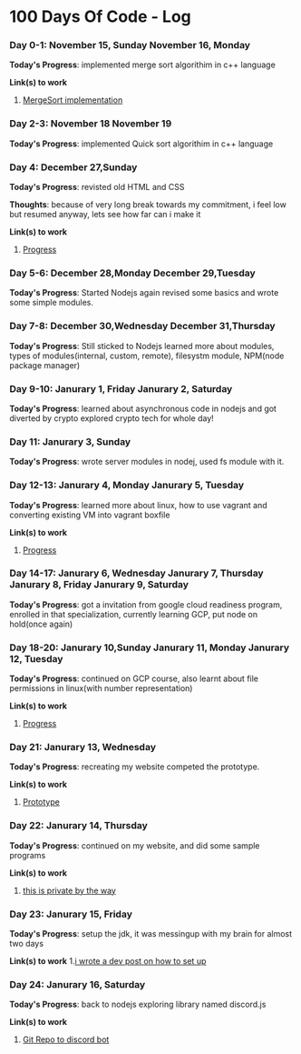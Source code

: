 # 100 Days Of Code - Log


### Day 0-1: November 15, Sunday       November 16, Monday

**Today's Progress**: implemented merge sort algorithim in c++ language

**Link(s) to work**
1. [MergeSort implementation](https://github.com/PHAGUN-JAIN/Algorithms/blob/local/Mergesort/MergeSortPJ.cpp)

### Day 2-3: November 18       November 19

**Today's Progress**: implemented Quick sort algorithim in c++ language

### Day 4: December 27,Sunday      

**Today's Progress**: revisted old HTML and CSS 

**Thoughts**: because of very long break towards my commitment, i feel low but resumed anyway, lets see how far can i make it<br>

**Link(s) to work**
1. [Progress](https://github.com/PHAGUN-JAIN/UCD-Technical.github.io)

### Day 5-6:  December 28,Monday       December 29,Tuesday

**Today's Progress**: Started Nodejs again revised some basics and wrote some simple modules.

### Day 7-8:  December 30,Wednesday       December 31,Thursday

**Today's Progress**: Still sticked to Nodejs learned more about modules, types of modules(internal, custom, remote), filesystm module, NPM(node package manager)

### Day 9-10:  Janurary 1, Friday     Janurary 2, Saturday

**Today's Progress**: learned about asynchronous code in nodejs and got diverted by crypto explored crypto tech for whole day!

### Day 11:  Janurary 3, Sunday

**Today's Progress**: wrote server modules in nodej, used fs module with it. 


### Day 12-13:  Janurary 4, Monday     Janurary 5, Tuesday

**Today's Progress**: learned more about linux, how to use vagrant and converting existing VM into vagrant boxfile 

**Link(s) to work**
1. [Progress](https://pastebin.com/ijZ5RKtg)

### Day 14-17:  Janurary 6, Wednesday     Janurary 7, Thursday         Janurary 8, Friday      Janurary 9, Saturday

**Today's Progress**: got a invitation from google cloud readiness program, enrolled in that specialization, currently learning GCP, put node on hold(once again)

### Day 18-20:  Janurary 10,Sunday        Janurary 11, Monday           Janurary 12, Tuesday

**Today's Progress**: continued on GCP course, also learnt about file permissions in linux(with number representation)

**Link(s) to work**
1. [Progress](https://github.com/PHAGUN-JAIN/program-practice/blob/master/MyNotes/File%20Permissions)


### Day 21:  Janurary 13, Wednesday

**Today's Progress**: recreating my website competed the prototype.

**Link(s) to work**
1. [Prototype](https://www.figma.com/proto/53wR7oRhmroV4axhRytBs8/Phagun's-Online-Resume?node-id=0%3A3&scaling=contain)

### Day 22:  Janurary 14, Thursday

**Today's Progress**: continued on my website, and did some sample programs

**Link(s) to work**
1. [this is private by the way](https://github.com/PHAGUN-JAIN/when-I-get-bored)

### Day 23:  Janurary 15, Friday

**Today's Progress**: setup the jdk, it was messingup with my brain for almost two days

**Link(s) to work**
1.[i wrote a dev post on how to set up ](https://dev.to/phagunjain/how-to-setup-java-in-windows-10-59kc)

### Day 24:  Janurary 16, Saturday

**Today's Progress**: back to nodejs exploring library named discord.js


**Link(s) to work**
1. [Git Repo to discord bot](https://github.com/PHAGUN-JAIN/Creating-Bot)
